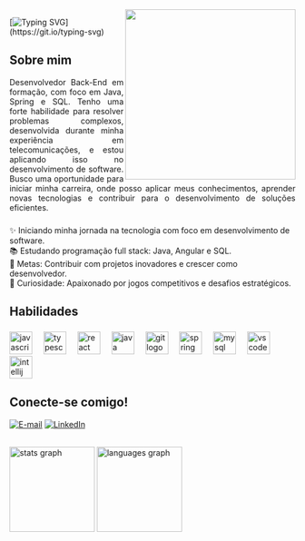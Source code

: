<img align="right" alt="" height="300px" src="./me.png">

[![Typing SVG](https://readme-typing-svg.demolab.com?font=Fira+Code&weight=600&size=25&pause=1000&color=0400CD&random=false&width=435&lines=Ol%C3%A1%2C+Eu+sou+o+Thiago+Tasseli!+!)](https://git.io/typing-svg)

<h2 align="left">Sobre mim</h2>

<p style="text-align: justify;">
Desenvolvedor Back-End em formação, com foco em Java, Spring e SQL. Tenho uma forte habilidade para resolver problemas complexos, desenvolvida durante minha experiência em telecomunicações, e estou aplicando isso no desenvolvimento de software. Busco uma oportunidade para iniciar minha carreira, onde posso aplicar meus conhecimentos, aprender novas tecnologias e contribuir para o desenvolvimento de soluções eficientes.
</p>

###

<p align="left">✨ Iniciando minha jornada na tecnologia com foco em desenvolvimento de software.<br>📚 Estudando programação full stack: Java, Angular e SQL.<br>🎯 Metas: Contribuir com projetos inovadores e crescer como desenvolvedor.<br>🎲 Curiosidade: Apaixonado por jogos competitivos e desafios estratégicos.</p>

###

<h2 align="left">Habilidades</h2>

###

<div align="left">
  <img src="https://cdn.jsdelivr.net/gh/devicons/devicon/icons/javascript/javascript-original.svg" height="40" alt="javascript logo"  />
  <img width="12" />
  <img src="https://cdn.jsdelivr.net/gh/devicons/devicon/icons/typescript/typescript-original.svg" height="40" alt="typescript logo"  />
  <img width="12" />
  <img src="https://cdn.jsdelivr.net/gh/devicons/devicon/icons/react/react-original.svg" height="40" alt="react logo"  />
  <img width="12" />
  <img src="https://cdn.jsdelivr.net/gh/devicons/devicon/icons/java/java-original.svg" height="40" alt="java logo"  />
  <img width="12" />
  <img src="https://cdn.jsdelivr.net/gh/devicons/devicon/icons/git/git-original.svg" height="40" alt="git logo"  />
  <img width="12" />
  <img src="https://cdn.jsdelivr.net/gh/devicons/devicon/icons/spring/spring-original.svg" height="40" alt="spring logo"  />
  <img width="12" />
  <img src="https://cdn.jsdelivr.net/gh/devicons/devicon/icons/mysql/mysql-original.svg" height="40" alt="mysql logo"  />
  <img width="12" />
  <img src="https://cdn.jsdelivr.net/gh/devicons/devicon/icons/vscode/vscode-original.svg" height="40" alt="vscode logo"  />
  <img width="12" />
  <img src="https://cdn.jsdelivr.net/gh/devicons/devicon/icons/intellij/intellij-original.svg" height="40" alt="intellij logo"  />
</div>

###

<h2 align="left">Conecte-se comigo!</h2>

[![E-mail](https://img.shields.io/badge/-Email-000?style=for-the-badge&logo=microsoft-outlook&logoColor=0000CD&color:FFF "target=_blank")](mailto:tasselii.dev@outlook.com.br)
[![LinkedIn](https://img.shields.io/badge/-LinkedIn-000?style=for-the-badge&logo=linkedin&logoColor=0000CD&color:FFF "target=_blank")](https://www.linkedin.com/in/thiago-tasseli-368590276/)

<br>

<div align="left">
    <img src="https://github-readme-stats.vercel.app/api?username=tasselii&hide_title=false&hide_rank=false&show_icons=true&include_all_commits=true&count_private=true&disable_animations=false&theme=github_dark&locale=pt-br&hide_border=false&order=1" height="150" alt="stats graph"  />

  <img src="https://github-readme-stats.vercel.app/api/top-langs?username=tasselii&locale=pt-br&hide_title=false&layout=compact&card_width=320&langs_count=5&theme=github_dark&hide_border=false&order=2" height="150" alt="languages graph"  />
</div>




